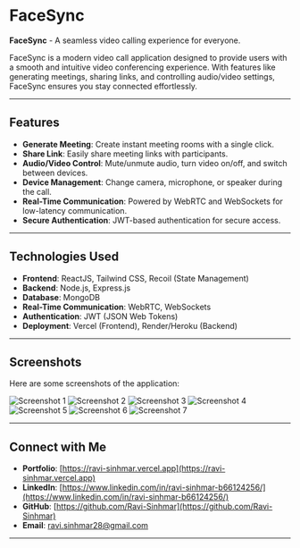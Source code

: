 
# FaceSync

**FaceSync** - A seamless video calling experience for everyone.

FaceSync is a modern video call application designed to provide users with a smooth and intuitive video conferencing experience. With features like generating meetings, sharing links, and controlling audio/video settings, FaceSync ensures you stay connected effortlessly.

---

## Features

- **Generate Meeting**: Create instant meeting rooms with a single click.
- **Share Link**: Easily share meeting links with participants.
- **Audio/Video Control**: Mute/unmute audio, turn video on/off, and switch between devices.
- **Device Management**: Change camera, microphone, or speaker during the call.
- **Real-Time Communication**: Powered by WebRTC and WebSockets for low-latency communication.
- **Secure Authentication**: JWT-based authentication for secure access.

---

## Technologies Used

- **Frontend**: ReactJS, Tailwind CSS, Recoil (State Management)
- **Backend**: Node.js, Express.js
- **Database**: MongoDB
- **Real-Time Communication**: WebRTC, WebSockets
- **Authentication**: JWT (JSON Web Tokens)
- **Deployment**: Vercel (Frontend), Render/Heroku (Backend)

---

## Screenshots

Here are some screenshots of the application:

![Screenshot 1](./client/Design/1.png)
![Screenshot 2](./client/Design/2.png)
![Screenshot 3](./client/Design/3.png)
![Screenshot 4](./client/Design/4.png)
![Screenshot 5](./client/Design/5.png)
![Screenshot 6](./client/Design/6.png)
![Screenshot 7](./client/Design/7.png)

---

## Connect with Me

- **Portfolio**: [https://ravi-sinhmar.vercel.app](https://ravi-sinhmar.vercel.app)
- **LinkedIn**: [https://www.linkedin.com/in/ravi-sinhmar-b66124256/](https://www.linkedin.com/in/ravi-sinhmar-b66124256/)
- **GitHub**: [https://github.com/Ravi-Sinhmar](https://github.com/Ravi-Sinhmar)
- **Email**: [ravi.sinhmar28@gmail.com](mailto:ravi.sinhmar28@gmail.com)

---

